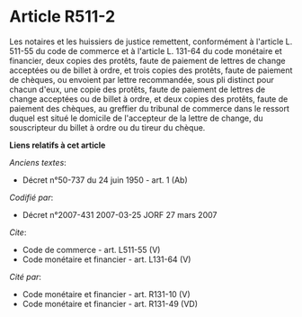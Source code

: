 # Article R511-2

Les notaires et les huissiers de justice remettent, conformément à l'article L. 511-55 du code de commerce et à l'article L.
131-64 du code monétaire et financier, deux copies des protêts, faute de paiement de lettres de change acceptées ou de billet
à ordre, et trois copies des protêts, faute de paiement de chèques, ou envoient par lettre recommandée, sous pli distinct
pour chacun d'eux, une copie des protêts, faute de paiement de lettres de change acceptées ou de billet à ordre, et deux
copies des protêts, faute de paiement des chèques, au greffier du tribunal de commerce dans le ressort duquel est situé le
domicile de l'accepteur de la lettre de change, du souscripteur du billet à ordre ou du tireur du chèque.

**Liens relatifs à cet article**

_Anciens textes_:

  - Décret n°50-737 du 24 juin 1950 - art. 1 (Ab)

_Codifié par_:

  - Décret n°2007-431 2007-03-25 JORF 27 mars 2007

_Cite_:

  - Code de commerce - art. L511-55 (V)
  - Code monétaire et financier - art. L131-64 (V)

_Cité par_:

  - Code monétaire et financier - art. R131-10 (V)
  - Code monétaire et financier - art. R131-49 (VD)
